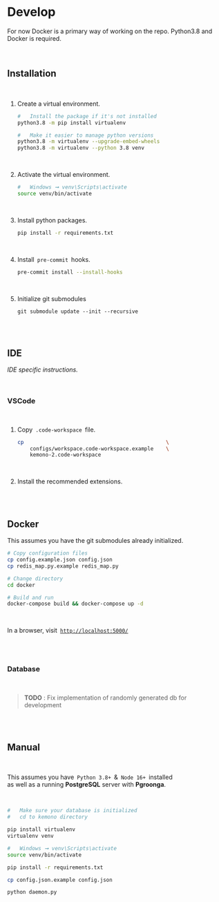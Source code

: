 
# Develop

For now Docker is a primary way of working on the repo. Python3.8 and Docker is required.

<br>

## Installation

<br>

1.  Create a virtual environment.
    
    ```sh
    #   Install the package if it's not installed
    python3.8 -m pip install virtualenv
    
    #   Make it easier to manage python versions
    python3.8 -m virtualenv --upgrade-embed-wheels
    python3.8 -m virtualenv --python 3.8 venv
    ```
    
    <br>

2.  Activate the virtual environment.
    
    ```sh
    #   Windows ➞ venv\Scripts\activate
    source venv/bin/activate
    ```
    
    <br>

3.  Install python packages.

    ```sh
    pip install -r requirements.txt
    ```
    
    <br>

4.  Install  `pre-commit`  hooks.

    ```sh
    pre-commit install --install-hooks
    ````

    <br>

5. Initialize git submodules

    ```
    git submodule update --init --recursive
    ```
<br>
<br>

## IDE

*IDE specific instructions.*

<br>

### VSCode

<br>

1.  Copy  `.code-workspace`  file.

    ```sh
    cp                                              \
        configs/workspace.code-workspace.example    \
        kemono-2.code-workspace
    ```
    
    <br>
    
2.  Install the recommended extensions.

<br>
<br>

## Docker
This assumes you have the git submodules already initialized.
<br>

```sh
# Copy configuration files
cp config.example.json config.json
cp redis_map.py.example redis_map.py

# Change directory
cd docker

# Build and run
docker-compose build && docker-compose up -d
```

<br>

In a browser, visit  [`http://localhost:5000/`]

<br>
<br>

### Database

<br>

> **TODO** : Fix implementation of randomly generated db for development

<br>
<br>

## Manual

<br>

This assumes you have  `Python 3.8+`  &  `Node 16+`  installed <br>
as well as a running **PostgreSQL** server with **Pgroonga**.

<br>

```sh
#   Make sure your database is initialized
#   cd to kemono directory

pip install virtualenv
virtualenv venv

#   Windows ➞ venv\Scripts\activate 
source venv/bin/activate

pip install -r requirements.txt

cp config.json.example config.json

python daemon.py
```

<br>


<!----------------------------------------------------------------------------->

[`http://localhost:5000/development`]: http://localhost:5000/development
[`http://localhost:5000/`]: http://localhost:5000/
[`http://localhost:8000/`]: http://localhost:8000/